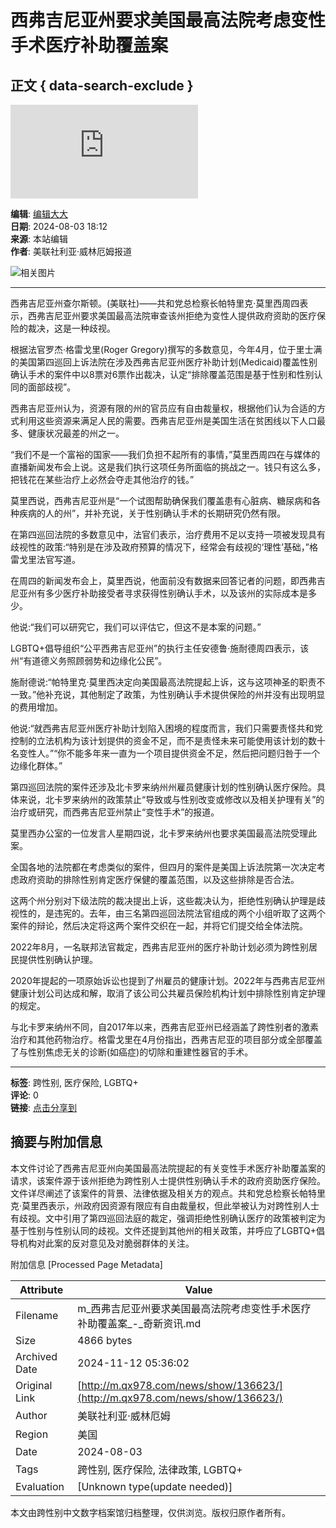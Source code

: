 # 西弗吉尼亚州要求美国最高法院考虑变性手术医疗补助覆盖案

## 正文 { data-search-exclude }


![西弗吉尼亚州](http://www.qx978.com/api/avatar/show.php?username=&size=large)

**编辑**: [编辑大大](http://www.qx978.com/com/huanqiu/)  
**日期**: 2024-08-03 18:12  
**来源**: 本站编辑  
**作者**: 美联社利亚·威林厄姆报道  

![相关图片](https://images.wral.com/asset/news/political/2024/07/11/21520947/66a2acf66dfd8-media_5b680bd672634323a66c8b355d6f7a91-DMID1-63qgx3s85-640x480.jpg)

---

西弗吉尼亚州查尔斯顿。(美联社)——共和党总检察长帕特里克·莫里西周四表示，西弗吉尼亚州要求美国最高法院审查该州拒绝为变性人提供政府资助的医疗保险的裁决，这是一种歧视。

根据法官罗杰·格雷戈里(Roger Gregory)撰写的多数意见，今年4月，位于里士满的美国第四巡回上诉法院在涉及西弗吉尼亚州医疗补助计划(Medicaid)覆盖性别确认手术的案件中以8票对6票作出裁决，认定“排除覆盖范围是基于性别和性别认同的面部歧视”。

西弗吉尼亚州认为，资源有限的州的官员应有自由裁量权，根据他们认为合适的方式利用这些资源来满足人民的需要。西弗吉尼亚州是美国生活在贫困线以下人口最多、健康状况最差的州之一。

“我们不是一个富裕的国家——我们负担不起所有的事情，”莫里西周四在与媒体的直播新闻发布会上说。这是我们执行这项任务所面临的挑战之一。钱只有这么多，把钱花在某些治疗上必然会夺走其他治疗的钱。”

莫里西说，西弗吉尼亚州是“一个试图帮助确保我们覆盖患有心脏病、糖尿病和各种疾病的人的州”，并补充说，关于性别确认手术的长期研究仍然有限。

在第四巡回法院的多数意见中，法官们表示，治疗费用不足以支持一项被发现具有歧视性的政策:“特别是在涉及政府预算的情况下，经常会有歧视的‘理性’基础，”格雷戈里法官写道。

在周四的新闻发布会上，莫里西说，他面前没有数据来回答记者的问题，即西弗吉尼亚州有多少医疗补助接受者寻求获得性别确认手术，以及该州的实际成本是多少。

他说:“我们可以研究它，我们可以评估它，但这不是本案的问题。”

LGBTQ+倡导组织“公平西弗吉尼亚州”的执行主任安德鲁·施耐德周四表示，该州“有道德义务照顾弱势和边缘化公民”。

施耐德说:“帕特里克·莫里西决定向美国最高法院提起上诉，这与这项神圣的职责不一致。”他补充说，其他制定了政策，为性别确认手术提供保险的州并没有出现明显的费用增加。

他说:“就西弗吉尼亚州医疗补助计划陷入困境的程度而言，我们只需要责怪共和党控制的立法机构为该计划提供的资金不足，而不是责怪未来可能使用该计划的数十名变性人。”“你不能多年来一直为一个项目提供资金不足，然后把问题归咎于一个边缘化群体。”

第四巡回法院的案件还涉及北卡罗来纳州州雇员健康计划的性别确认医疗保险。具体来说，北卡罗来纳州的政策禁止“导致或与性别改变或修改以及相关护理有关”的治疗或研究，而西弗吉尼亚州禁止“变性手术”的报道。

莫里西办公室的一位发言人星期四说，北卡罗来纳州也要求美国最高法院受理此案。

全国各地的法院都在考虑类似的案件，但四月的案件是美国上诉法院第一次决定考虑政府资助的排除性别肯定医疗保健的覆盖范围，以及这些排除是否合法。

这两个州分别对下级法院的裁决提出上诉，这些裁决认为，拒绝性别确认护理是歧视性的，是违宪的。去年，由三名第四巡回法院法官组成的两个小组听取了这两个案件的辩论，然后决定将这两个案件交织在一起，并将它们提交给全体法院。

2022年8月，一名联邦法官裁定，西弗吉尼亚州的医疗补助计划必须为跨性别居民提供性别确认护理。

2020年提起的一项原始诉讼也提到了州雇员的健康计划。2022年与西弗吉尼亚州健康计划公司达成和解，取消了该公司公共雇员保险机构计划中排除性别肯定护理的规定。

与北卡罗来纳州不同，自2017年以来，西弗吉尼亚州已经涵盖了跨性别者的激素治疗和其他药物治疗。格雷戈里在4月份指出，西弗吉尼亚的项目部分或全部覆盖了与性别焦虑无关的诊断(如癌症)的切除和重建性器官的手术。

--- 

**标签**: 跨性别, 医疗保险, LGBTQ+  
**评论**: 0  
**链接**: [点击分享到](http://m.qx978.com/)

## 摘要与附加信息

<!-- tcd_abstract -->
本文件讨论了西弗吉尼亚州向美国最高法院提起的有关变性手术医疗补助覆盖案的请求，该案件源于该州拒绝为跨性别人士提供性别确认手术的政府资助医疗保险。文件详尽阐述了该案件的背景、法律依据及相关方的观点。共和党总检察长帕特里克·莫里西表示，州政府因资源有限应有自由裁量权，但此举被认为对跨性别人士有歧视。文中引用了第四巡回法庭的裁定，强调拒绝性别确认医疗的政策被判定为基于性别与性别认同的歧视。文件还提到其他州的相关政策，并呼应了LGBTQ+倡导机构对此案的反对意见及对脆弱群体的关注。
<!-- tcd_abstract_end -->

附加信息 [Processed Page Metadata]

| Attribute       | Value                                  |
|-----------------|----------------------------------------|
| Filename        | m_西弗吉尼亚州要求美国最高法院考虑变性手术医疗补助覆盖案_-_奇新资讯.md                             |
| Size            | 4866 bytes                           |
| Archived Date   | 2024-11-12 05:36:02                             |
| Original Link   | [http://m.qx978.com/news/show/136623/](http://m.qx978.com/news/show/136623/)                       |
| Author          | 美联社利亚·威林厄姆                               |
| Region          | 美国                               |
| Date            | 2024-08-03                                 |
| Tags            | 跨性别, 医疗保险, 法律政策, LGBTQ+                                 |
| Evaluation            | [Unknown type(update needed)]                                 |
<!-- tcd_table_end -->

本文由跨性别中文数字档案馆归档整理，仅供浏览。版权归原作者所有。
